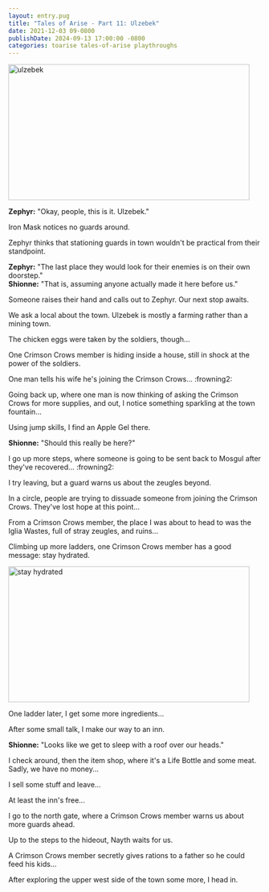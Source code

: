 ```yaml
---
layout: entry.pug
title: "Tales of Arise - Part 11: Ulzebek"
date: 2021-12-03 09-0800
publishDate: 2024-09-13 17:00:00 -0800
categories: toarise tales-of-arise playthroughs
---
```


<img src="https://i.imgur.com/RV1555K.jpg" alt="ulzebek" id="hd-liveblog" width="480" height="270" />

**Zephyr:** "Okay, people, this is it. Ulzebek."

Iron Mask notices no guards around.

Zephyr thinks that stationing guards in town wouldn't be practical from their standpoint.

**Zephyr:** "The last place they would look for their enemies is on their own doorstep."<br/>
**Shionne:** "That is, assuming anyone actually made it here before us."

Someone raises their hand and calls out to Zephyr. Our next stop awaits.

We ask a local about the town. Ulzebek is mostly a farming rather than a mining town.

The chicken eggs were taken by the soldiers, though...

One Crimson Crows member is hiding inside a house, still in shock at the power of the soldiers.

One man tells his wife he's joining the Crimson Crows... :frowning2:

Going back up, where one man is now thinking of asking the Crimson Crows for more supplies, and out, I notice something sparkling at the town fountain...

Using jump skills, I find an Apple Gel there.

**Shionne:** "Should this really be here?"

I go up more steps, where someone is going to be sent back to Mosgul after they've recovered... :frowning2:

I try leaving, but a guard warns us about the zeugles beyond.

In a circle, people are trying to dissuade someone from joining the Crimson Crows. They've lost hope at this point...

From a Crimson Crows member, the place I was about to head to was the Iglia Wastes, full of stray zeugles, and ruins...

Climbing up more ladders, one Crimson Crows member has a good message: stay hydrated.

<img src="https://i.imgur.com/QPTGgQe.jpg" alt="stay hydrated" id="hd-liveblog" width="480" height="270" />

One ladder later, I get some more ingredients...

After some small talk, I make our way to an inn.

**Shionne:** "Looks like we get to sleep with a roof over our heads."

I check around, then the item shop, where it's a Life Bottle and some meat. Sadly, we have no money...

I sell some stuff and leave...

At least the inn's free...

I go to the north gate, where a Crimson Crows member warns us about more guards ahead.

Up to the steps to the hideout, Nayth waits for us.

A Crimson Crows member secretly gives rations to a father so he could feed his kids...

After exploring the upper west side of the town some more, I head in.